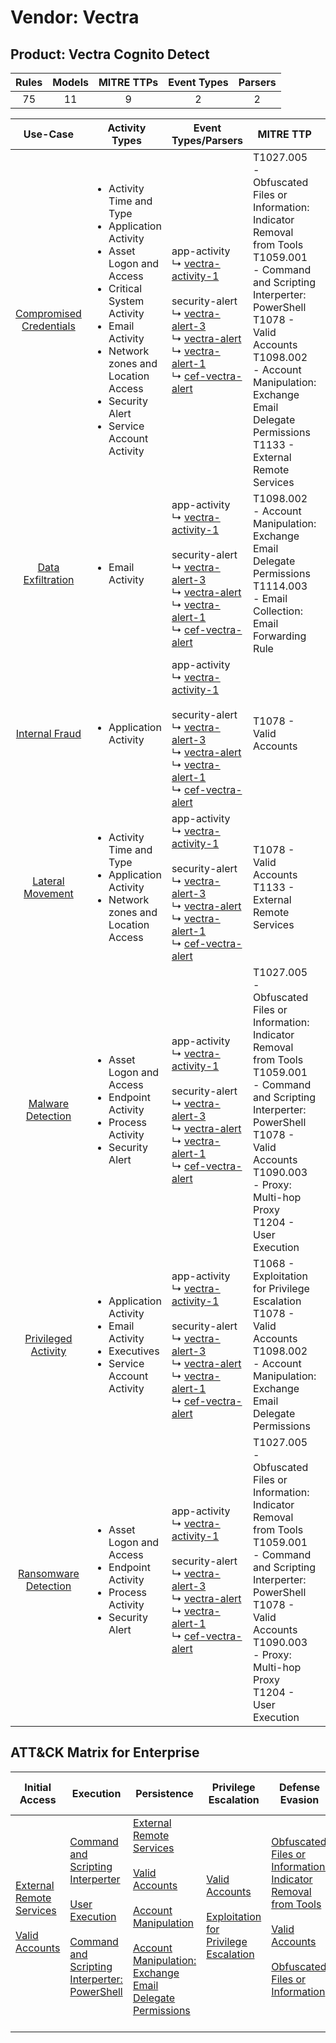 Vendor: Vectra
==============
Product: Vectra Cognito Detect
------------------------------
| Rules | Models | MITRE TTPs | Event Types | Parsers |
|:-----:|:------:|:----------:|:-----------:|:-------:|
|  75   |   11   |     9      |      2      |    2    |

|                                  Use-Case                                  | Activity Types                                                                                                                                                                                                                                                  | Event Types/Parsers                                                                                                                                                                                                                                                                                                                                                            | MITRE TTP                                                                                                                                                                                                                                                                         | Content                                                                                                                          |
|:--------------------------------------------------------------------------:| --------------------------------------------------------------------------------------------------------------------------------------------------------------------------------------------------------------------------------------------------------------- | ------------------------------------------------------------------------------------------------------------------------------------------------------------------------------------------------------------------------------------------------------------------------------------------------------------------------------------------------------------------------------ | --------------------------------------------------------------------------------------------------------------------------------------------------------------------------------------------------------------------------------------------------------------------------------- | -------------------------------------------------------------------------------------------------------------------------------- |
| [Compromised Credentials](../../../UseCases/uc_compromised_credentials.md) | <ul><li>Activity Time  and Type</li><li>Application Activity</li><li>Asset Logon and Access</li><li>Critical System Activity</li><li>Email Activity</li><li>Network zones and Location Access</li><li>Security Alert</li><li>Service Account Activity</li></ul> |  app-activity<br> ↳ [vectra-activity-1](Parsers/parserContent_vectra-activity-1.md)<br><br> security-alert<br> ↳ [vectra-alert-3](Parsers/parserContent_vectra-alert-3.md)<br> ↳ [vectra-alert](Parsers/parserContent_vectra-alert.md)<br> ↳ [vectra-alert-1](Parsers/parserContent_vectra-alert-1.md)<br> ↳ [cef-vectra-alert](Parsers/parserContent_cef-vectra-alert.md)<br> | T1027.005 - Obfuscated Files or Information: Indicator Removal from Tools<br>T1059.001 - Command and Scripting Interperter: PowerShell<br>T1078 - Valid Accounts<br>T1098.002 - Account Manipulation: Exchange Email Delegate Permissions<br>T1133 - External Remote Services<br> | [<ul><li>56 Rules</li></ul><ul><li>9 Models</li></ul>](Rules_Models/r_m_vectra_vectra_cognito_detect_Compromised_Credentials.md) |
|       [Data Exfiltration](../../../UseCases/uc_data_exfiltration.md)       | <ul><li>Email Activity</li></ul>                                                                                                                                                                                                                                |  app-activity<br> ↳ [vectra-activity-1](Parsers/parserContent_vectra-activity-1.md)<br><br> security-alert<br> ↳ [vectra-alert-3](Parsers/parserContent_vectra-alert-3.md)<br> ↳ [vectra-alert](Parsers/parserContent_vectra-alert.md)<br> ↳ [vectra-alert-1](Parsers/parserContent_vectra-alert-1.md)<br> ↳ [cef-vectra-alert](Parsers/parserContent_cef-vectra-alert.md)<br> | T1098.002 - Account Manipulation: Exchange Email Delegate Permissions<br>T1114.003 - Email Collection: Email Forwarding Rule<br>                                                                                                                                                  | [<ul><li>3 Rules</li></ul>](Rules_Models/r_m_vectra_vectra_cognito_detect_Data_Exfiltration.md)                                  |
|          [Internal Fraud](../../../UseCases/uc_internal_fraud.md)          | <ul><li>Application Activity</li></ul>                                                                                                                                                                                                                          |  app-activity<br> ↳ [vectra-activity-1](Parsers/parserContent_vectra-activity-1.md)<br><br> security-alert<br> ↳ [vectra-alert-3](Parsers/parserContent_vectra-alert-3.md)<br> ↳ [vectra-alert](Parsers/parserContent_vectra-alert.md)<br> ↳ [vectra-alert-1](Parsers/parserContent_vectra-alert-1.md)<br> ↳ [cef-vectra-alert](Parsers/parserContent_cef-vectra-alert.md)<br> | T1078 - Valid Accounts<br>                                                                                                                                                                                                                                                        | [<ul><li>13 Rules</li></ul><ul><li>1 Models</li></ul>](Rules_Models/r_m_vectra_vectra_cognito_detect_Internal_Fraud.md)          |
|        [Lateral Movement](../../../UseCases/uc_lateral_movement.md)        | <ul><li>Activity Time  and Type</li><li>Application Activity</li><li>Network zones and Location Access</li></ul>                                                                                                                                                |  app-activity<br> ↳ [vectra-activity-1](Parsers/parserContent_vectra-activity-1.md)<br><br> security-alert<br> ↳ [vectra-alert-3](Parsers/parserContent_vectra-alert-3.md)<br> ↳ [vectra-alert](Parsers/parserContent_vectra-alert.md)<br> ↳ [vectra-alert-1](Parsers/parserContent_vectra-alert-1.md)<br> ↳ [cef-vectra-alert](Parsers/parserContent_cef-vectra-alert.md)<br> | T1078 - Valid Accounts<br>T1133 - External Remote Services<br>                                                                                                                                                                                                                    | [<ul><li>6 Rules</li></ul><ul><li>1 Models</li></ul>](Rules_Models/r_m_vectra_vectra_cognito_detect_Lateral_Movement.md)         |
|       [Malware Detection](../../../UseCases/uc_malware_detection.md)       | <ul><li>Asset Logon and Access</li><li>Endpoint Activity</li><li>Process Activity</li><li>Security Alert</li></ul>                                                                                                                                              |  app-activity<br> ↳ [vectra-activity-1](Parsers/parserContent_vectra-activity-1.md)<br><br> security-alert<br> ↳ [vectra-alert-3](Parsers/parserContent_vectra-alert-3.md)<br> ↳ [vectra-alert](Parsers/parserContent_vectra-alert.md)<br> ↳ [vectra-alert-1](Parsers/parserContent_vectra-alert-1.md)<br> ↳ [cef-vectra-alert](Parsers/parserContent_cef-vectra-alert.md)<br> | T1027.005 - Obfuscated Files or Information: Indicator Removal from Tools<br>T1059.001 - Command and Scripting Interperter: PowerShell<br>T1078 - Valid Accounts<br>T1090.003 - Proxy: Multi-hop Proxy<br>T1204 - User Execution<br>                                              | [<ul><li>13 Rules</li></ul><ul><li>3 Models</li></ul>](Rules_Models/r_m_vectra_vectra_cognito_detect_Malware_Detection.md)       |
|     [Privileged Activity](../../../UseCases/uc_privileged_activity.md)     | <ul><li>Application Activity</li><li>Email Activity</li><li>Executives</li><li>Service Account Activity</li></ul>                                                                                                                                               |  app-activity<br> ↳ [vectra-activity-1](Parsers/parserContent_vectra-activity-1.md)<br><br> security-alert<br> ↳ [vectra-alert-3](Parsers/parserContent_vectra-alert-3.md)<br> ↳ [vectra-alert](Parsers/parserContent_vectra-alert.md)<br> ↳ [vectra-alert-1](Parsers/parserContent_vectra-alert-1.md)<br> ↳ [cef-vectra-alert](Parsers/parserContent_cef-vectra-alert.md)<br> | T1068 - Exploitation for Privilege Escalation<br>T1078 - Valid Accounts<br>T1098.002 - Account Manipulation: Exchange Email Delegate Permissions<br>                                                                                                                              | [<ul><li>6 Rules</li></ul><ul><li>1 Models</li></ul>](Rules_Models/r_m_vectra_vectra_cognito_detect_Privileged_Activity.md)      |
|    [Ransomware Detection](../../../UseCases/uc_ransomware_detection.md)    | <ul><li>Asset Logon and Access</li><li>Endpoint Activity</li><li>Process Activity</li><li>Security Alert</li></ul>                                                                                                                                              |  app-activity<br> ↳ [vectra-activity-1](Parsers/parserContent_vectra-activity-1.md)<br><br> security-alert<br> ↳ [vectra-alert-3](Parsers/parserContent_vectra-alert-3.md)<br> ↳ [vectra-alert](Parsers/parserContent_vectra-alert.md)<br> ↳ [vectra-alert-1](Parsers/parserContent_vectra-alert-1.md)<br> ↳ [cef-vectra-alert](Parsers/parserContent_cef-vectra-alert.md)<br> | T1027.005 - Obfuscated Files or Information: Indicator Removal from Tools<br>T1059.001 - Command and Scripting Interperter: PowerShell<br>T1078 - Valid Accounts<br>T1090.003 - Proxy: Multi-hop Proxy<br>T1204 - User Execution<br>                                              | [<ul><li>13 Rules</li></ul><ul><li>3 Models</li></ul>](Rules_Models/r_m_vectra_vectra_cognito_detect_Ransomware_Detection.md)    |

ATT&CK Matrix for Enterprise
----------------------------
| Initial Access                                                                                                                                   | Execution                                                                                                                                                                                                                                                       | Persistence                                                                                                                                                                                                                                                                                                                                 | Privilege Escalation                                                                                                                                          | Defense Evasion                                                                                                                                                                                                                                                               | Credential Access | Discovery | Lateral Movement | Collection                                                                                                                                                            | Command and Control                                                                                                                       | Exfiltration | Impact |
| ------------------------------------------------------------------------------------------------------------------------------------------------ | --------------------------------------------------------------------------------------------------------------------------------------------------------------------------------------------------------------------------------------------------------------- | ------------------------------------------------------------------------------------------------------------------------------------------------------------------------------------------------------------------------------------------------------------------------------------------------------------------------------------------- | ------------------------------------------------------------------------------------------------------------------------------------------------------------- | ----------------------------------------------------------------------------------------------------------------------------------------------------------------------------------------------------------------------------------------------------------------------------- | ----------------- | --------- | ---------------- | --------------------------------------------------------------------------------------------------------------------------------------------------------------------- | ----------------------------------------------------------------------------------------------------------------------------------------- | ------------ | ------ |
| [External Remote Services](https://attack.mitre.org/techniques/T1133)<br><br>[Valid Accounts](https://attack.mitre.org/techniques/T1078)<br><br> | [Command and Scripting Interperter](https://attack.mitre.org/techniques/T1059)<br><br>[User Execution](https://attack.mitre.org/techniques/T1204)<br><br>[Command and Scripting Interperter: PowerShell](https://attack.mitre.org/techniques/T1059/001)<br><br> | [External Remote Services](https://attack.mitre.org/techniques/T1133)<br><br>[Valid Accounts](https://attack.mitre.org/techniques/T1078)<br><br>[Account Manipulation](https://attack.mitre.org/techniques/T1098)<br><br>[Account Manipulation: Exchange Email Delegate Permissions](https://attack.mitre.org/techniques/T1098/002)<br><br> | [Valid Accounts](https://attack.mitre.org/techniques/T1078)<br><br>[Exploitation for Privilege Escalation](https://attack.mitre.org/techniques/T1068)<br><br> | [Obfuscated Files or Information: Indicator Removal from Tools](https://attack.mitre.org/techniques/T1027/005)<br><br>[Valid Accounts](https://attack.mitre.org/techniques/T1078)<br><br>[Obfuscated Files or Information](https://attack.mitre.org/techniques/T1027)<br><br> |                   |           |                  | [Email Collection](https://attack.mitre.org/techniques/T1114)<br><br>[Email Collection: Email Forwarding Rule](https://attack.mitre.org/techniques/T1114/003)<br><br> | [Proxy: Multi-hop Proxy](https://attack.mitre.org/techniques/T1090/003)<br><br>[Proxy](https://attack.mitre.org/techniques/T1090)<br><br> |              |        |